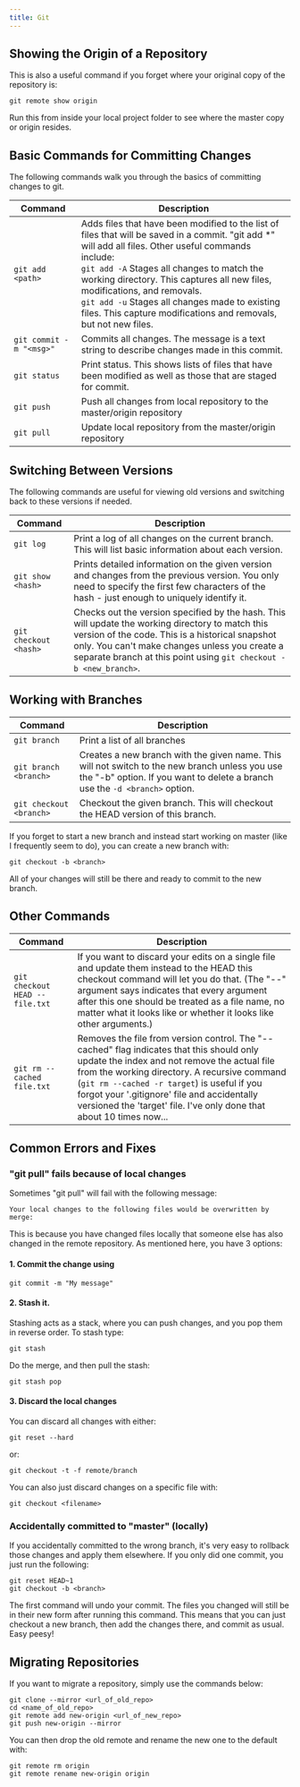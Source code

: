 ```yaml
---
title: Git
---
```


## Showing the Origin of a Repository
This is also a useful command if you forget where your original copy of the repository is:

```
git remote show origin
```

Run this from inside your local project folder to see where the master copy or origin resides.

## Basic Commands for Committing Changes

The following commands walk you through the basics of committing changes to git.

| Command | Description |
|---------|-------------|
| ```git add <path>``` | Adds files that have been modified to the list of files that will be saved in a commit. "git add *" will add all files. Other useful commands include:<br/>```git add -A``` Stages all changes to match the working directory. This captures all new files, modifications, and removals.<br/>```git add -u``` Stages all changes made to existing files. This capture modifications and removals, but not new files. |
| ```git commit -m "<msg>"``` | Commits all changes. The message is a text string to describe changes made in this commit. |
| ```git status``` | Print status. This shows lists of files that have been modified as well as those that are staged for commit. |
| ```git push``` | Push all changes from local repository to the master/origin repository |
| ```git pull``` | Update local repository from the master/origin repository |

## Switching Between Versions

The following commands are useful for viewing old versions and switching back to these versions if needed.

| Command | Description |
|---------|-------------|
| ```git log``` | Print a log of all changes on the current branch. This will list basic information about each version. |
| ```git show <hash>``` | Prints detailed information on the given version and changes from the previous version. You only need to specify the first few characters of the hash - just enough to uniquely identify it. |
|```git checkout <hash>``` | Checks out the version specified by the hash. This will update the working directory to match this version of the code. This is a historical snapshot only. You can't make changes unless you create a separate branch at this point using ```git checkout -b <new_branch>```. |

## Working with Branches

| Command | Description |
|---------|-------------|
| ```git branch``` | Print a list of all branches |
| ```git branch <branch>``` | Creates a new branch with the given name. This will not switch to the new branch unless you use the "-b" option. If you want to delete a branch use the ```-d <branch>``` option. |
| ```git checkout <branch>``` | Checkout the given branch. This will checkout the HEAD version of this branch. |

If you forget to start a new branch and instead start working on master (like I frequently seem to do), you can create a new branch with:

```
git checkout -b <branch>
```

All of your changes will still be there and ready to commit to the new branch.

## Other Commands

| Command | Description |
|---------|-------------|
| ```git checkout HEAD -- file.txt``` | If you want to discard your edits on a single file and update them instead to the HEAD this checkout command will let you do that. (The "--" argument says indicates that every argument after this one should be treated as a file name, no matter what it looks like or whether it looks like other arguments.) |
| ```git rm --cached file.txt``` | Removes the file from version control. The "--cached" flag indicates that this should only update the index and not remove the actual file from the working directory. A recursive command (```git rm --cached -r target```) is useful if you forgot your '.gitignore' file and accidentally versioned the 'target' file. I've only done that about 10 times now... |

## Common Errors and Fixes

### "git pull" fails because of local changes

Sometimes "git pull" will fail with the following message:

```
Your local changes to the following files would be overwritten by merge:
```

This is because you have changed files locally that someone else has also changed in the remote repository.  As mentioned here, you have 3 options:

#### 1. Commit the change using

```
git commit -m "My message"
```

#### 2. Stash it.

Stashing acts as a stack, where you can push changes, and you pop them in reverse order.  To stash type:

```
git stash
```

Do the merge, and then pull the stash:

```
git stash pop
```

#### 3. Discard the local changes

You can discard all changes with either:

```
git reset --hard
```

or:

```
git checkout -t -f remote/branch
```

You can also just discard changes on a specific file with:

```
git checkout <filename>
```

### Accidentally committed to "master" (locally)

If you accidentally committed to the wrong branch, it's very easy to rollback those changes and apply them elsewhere.  If you only did one commit, you just run the following:

```
git reset HEAD~1
git checkout -b <branch>
```

The first command will undo your commit.  The files you changed will still be in their new form after running this command.  This means that you can just checkout a new branch, then add the changes there, and commit as usual.  Easy peesy!

## Migrating Repositories

If you want to migrate a repository, simply use the commands below:

```
git clone --mirror <url_of_old_repo>
cd <name_of_old_repo>
git remote add new-origin <url_of_new_repo>
git push new-origin --mirror
```

You can then drop the old remote and rename the new one to the default with:

```
git remote rm origin
git remote rename new-origin origin
```

